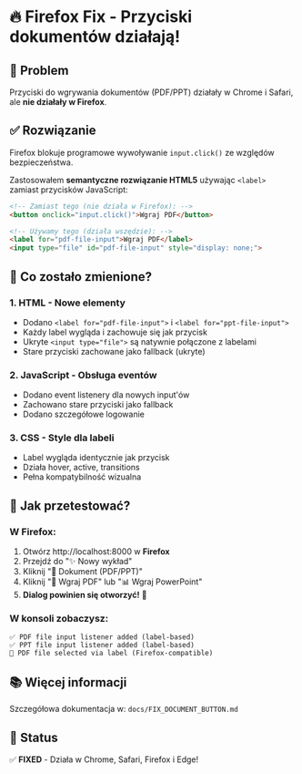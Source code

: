 # 🔥 Firefox Fix - Przyciski dokumentów działają!

## 🎯 Problem
Przyciski do wgrywania dokumentów (PDF/PPT) działały w Chrome i Safari, ale **nie działały w Firefox**.

## ✅ Rozwiązanie
Firefox blokuje programowe wywoływanie `input.click()` ze względów bezpieczeństwa. 

Zastosowałem **semantyczne rozwiązanie HTML5** używając `<label>` zamiast przycisków JavaScript:

```html
<!-- Zamiast tego (nie działa w Firefox): -->
<button onclick="input.click()">Wgraj PDF</button>

<!-- Używamy tego (działa wszędzie): -->
<label for="pdf-file-input">Wgraj PDF</label>
<input type="file" id="pdf-file-input" style="display: none;">
```

## 🚀 Co zostało zmienione?

### 1. HTML - Nowe elementy
- Dodano `<label for="pdf-file-input">` i `<label for="ppt-file-input">`
- Każdy label wygląda i zachowuje się jak przycisk
- Ukryte `<input type="file">` są natywnie połączone z labelami
- Stare przyciski zachowane jako fallback (ukryte)

### 2. JavaScript - Obsługa eventów
- Dodano event listenery dla nowych input'ów
- Zachowano stare przyciski jako fallback
- Dodano szczegółowe logowanie

### 3. CSS - Style dla labeli
- Label wygląda identycznie jak przycisk
- Działa hover, active, transitions
- Pełna kompatybilność wizualna

## 🧪 Jak przetestować?

### W Firefox:
1. Otwórz http://localhost:8000 w **Firefox**
2. Przejdź do "✨ Nowy wykład"
3. Kliknij "📄 Dokument (PDF/PPT)"
4. Kliknij "📕 Wgraj PDF" lub "📊 Wgraj PowerPoint"
5. **Dialog powinien się otworzyć!** 🎉

### W konsoli zobaczysz:
```
✅ PDF file input listener added (label-based)
✅ PPT file input listener added (label-based)
📕 PDF file selected via label (Firefox-compatible)
```

## 📚 Więcej informacji
Szczegółowa dokumentacja w: `docs/FIX_DOCUMENT_BUTTON.md`

## 🎉 Status
✅ **FIXED** - Działa w Chrome, Safari, Firefox i Edge!
